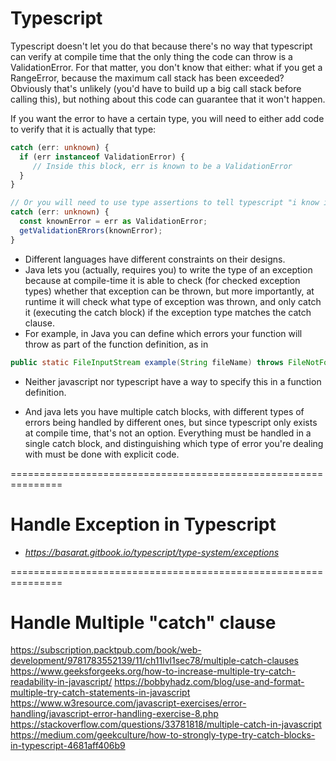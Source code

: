 # Typescript
Typescript doesn't let you do that because there's no way that typescript can verify at compile time that the only thing the code can throw is a ValidationError. For that matter, you don't know that either: what if you get a RangeError, because the maximum call stack has been exceeded? Obviously that's unlikely (you'd have to build up a big call stack before calling this), but nothing about this code can guarantee that it won't happen.

If you want the error to have a certain type, you will need to either add code to verify that it is actually that type:

```ts
catch (err: unknown) {
  if (err instanceof ValidationError) {
     // Inside this block, err is known to be a ValidationError
  }
}

// Or you will need to use type assertions to tell typescript "i know it's this type, trust me"
catch (err: unknown) {
  const knownError = err as ValidationError;
  getValidationERrors(knownError);
}
```

* Different languages have different constraints on their designs. 
* Java lets you (actually, requires you) to write the type of an exception because at compile-time it is able to check (for checked exception types) whether that exception can be thrown, but more importantly, at runtime it will check what type of exception was thrown, and only catch it (executing the catch block) if the exception type matches the catch clause.
* For example, in Java you can define which errors your function will throw as part of the function definition, as in
```java
public static FileInputStream example(String fileName) throws FileNotFoundException {}
```
* Neither javascript nor typescript have a way to specify this in a function definition.

* And java lets you have multiple catch blocks, with different types of errors being handled by different ones, but since typescript only exists at compile time, that's not an option. Everything must be handled in a single catch block, and distinguishing which type of error you're dealing with must be done with explicit code.


===============================================================
# Handle Exception in Typescript
* _https://basarat.gitbook.io/typescript/type-system/exceptions_

===============================================================
# Handle Multiple "catch" clause
https://subscription.packtpub.com/book/web-development/9781783552139/11/ch11lvl1sec78/multiple-catch-clauses
https://www.geeksforgeeks.org/how-to-increase-multiple-try-catch-readability-in-javascript/
https://bobbyhadz.com/blog/use-and-format-multiple-try-catch-statements-in-javascript
https://www.w3resource.com/javascript-exercises/error-handling/javascript-error-handling-exercise-8.php
https://stackoverflow.com/questions/33781818/multiple-catch-in-javascript
https://medium.com/geekculture/how-to-strongly-type-try-catch-blocks-in-typescript-4681aff406b9
